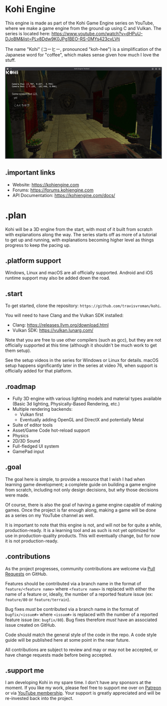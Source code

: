 # Kohi Engine

This engine is made as part of the Kohi Game Engine series on YouTube, where we make a game engine from the ground up using C and Vulkan. The series is located here: https://www.youtube.com/watch?v=dHPuU-DJoBM&list=PLv8Ddw9K0JPg1BEO-RS-0MYs423cvLVtj

The name "Kohi" (コーヒー, pronounced "koh-hee") is a simplification of the Japanese word for "coffee", which makes sense given how much I love the stuff.

![Screenshot of Kohi](/images/kohi_screenshot.png?raw=true "Screenshot of Kohi")

## .important links
- Website: https://kohiengine.com
- Forums: https://forums.kohiengine.com
- API Documentation: https://kohiengine.com/docs/

# .plan
Kohi will be a 3D engine from the start, with most of it built from scratch with explanations along the way. The series starts off as more of a tutorial to get up and running, with explanations becoming higher level as things progress to keep the pacing up.

## .platform support
Windows, Linux and macOS are all officially supported. Android and iOS runtime support may also be added down the road.

## .start
To get started, clone the repository: `https://github.com/travisvroman/kohi`.

You will need to have Clang and the Vulkan SDK installed:
 - Clang: https://releases.llvm.org/download.html
 - Vulkan SDK: https://vulkan.lunarg.com/

Note that you are free to use other compilers (such as gcc), but they are not officially supported at this time (although it shouldn't be much work to get them setup).

See the setup videos in the series for Windows or Linux for details. macOS setup
happens significantly later in the series at video 76, when support is officially added for that platform.

## .roadmap
 - Fully 3D engine with various lighting models and material types available (Basic 3d lighting, Physically-Based Rendering, etc.)
 - Multiple rendering backends:
   - Vulkan first
   - Eventually adding OpenGL and DirectX and potentially Metal
 - Suite of editor tools
 - Asset/Game Code hot-reload support
 - Physics
 - 2D/3D Sound
 - Full-fledged UI system
 - GamePad input

## .goal
The goal here is simple, to provide a resource that I wish I had when learning game development; a complete guide on building a game engine from scratch, including not only design decisions, but _why_ those decisions were made. 

Of course, there is also the goal of having a game engine capable of making games. Once the project is far enough along, making a game will be done as a series on my YouTube channel as well.

It is important to note that this engine is not, and will not be for quite a while,
production-ready. It is a learning tool and as such is not yet optimized for
use in production-quality products. This will eventually change, but for now it is
not production-ready.

## .contributions
As the project progresses, community contributions are welcome via
[Pull Requests](https://github.com/travisvroman/kohi/pulls) on GitHub.

Features should be contributed via a branch name in the format of `feature/<feature name>` where `<feature name>` is replaced with either the name of a feature or, ideally, the number of a reported feature issue (ex: `feature/80` or `feature/terrain`). 

Bug fixes _must_ be contributed via a branch name in the format of `bugfix/<issue#>` where `<issue#>` is replaced with the number of a reported feature issue (ex: `bugfix/80`). Bug fixes therefore _must_ have an associated issue created on GitHub.

Code should match the general style of the code in the repo. A code style guide will
be published here at some point in the near future.

All contributions are subject to review and may or may not be accepted, or have change requests made before being accepted.

## .support me
I am developing Kohi in my spare time. I don't have any sponsors at the moment. If you like my work, please feel free to support me over on [Patreon](https://patreon.com/travisvroman) or via [YouTube membership](https://www.youtube.com/TravisVroman/join). Your support is greatly appreciated and will be re-invested back into the project.
